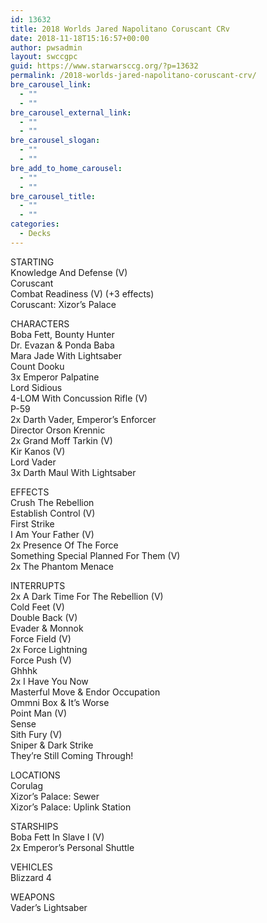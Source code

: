 ```yaml
---
id: 13632
title: 2018 Worlds Jared Napolitano Coruscant CRv
date: 2018-11-18T15:16:57+00:00
author: pwsadmin
layout: swccgpc
guid: https://www.starwarsccg.org/?p=13632
permalink: /2018-worlds-jared-napolitano-coruscant-crv/
bre_carousel_link:
  - ""
  - ""
bre_carousel_external_link:
  - ""
  - ""
bre_carousel_slogan:
  - ""
  - ""
bre_add_to_home_carousel:
  - ""
  - ""
bre_carousel_title:
  - ""
  - ""
categories:
  - Decks
---
```

STARTING  
Knowledge And Defense (V)  
Coruscant  
Combat Readiness (V) (+3 effects)  
Coruscant: Xizor&#8217;s Palace

CHARACTERS  
Boba Fett, Bounty Hunter  
Dr. Evazan & Ponda Baba  
Mara Jade With Lightsaber  
Count Dooku  
3x Emperor Palpatine  
Lord Sidious  
4-LOM With Concussion Rifle (V)  
P-59  
2x Darth Vader, Emperor&#8217;s Enforcer  
Director Orson Krennic  
2x Grand Moff Tarkin (V)  
Kir Kanos (V)  
Lord Vader  
3x Darth Maul With Lightsaber

EFFECTS  
Crush The Rebellion  
Establish Control (V)  
First Strike  
I Am Your Father (V)  
2x Presence Of The Force  
Something Special Planned For Them (V)  
2x The Phantom Menace

INTERRUPTS  
2x A Dark Time For The Rebellion (V)  
Cold Feet (V)  
Double Back (V)  
Evader & Monnok  
Force Field (V)  
2x Force Lightning  
Force Push (V)  
Ghhhk  
2x I Have You Now  
Masterful Move & Endor Occupation  
Ommni Box & It&#8217;s Worse  
Point Man (V)  
Sense  
Sith Fury (V)  
Sniper & Dark Strike  
They&#8217;re Still Coming Through!

LOCATIONS  
Corulag  
Xizor&#8217;s Palace: Sewer  
Xizor&#8217;s Palace: Uplink Station

STARSHIPS  
Boba Fett In Slave I (V)  
2x Emperor&#8217;s Personal Shuttle

VEHICLES  
Blizzard 4

WEAPONS  
Vader&#8217;s Lightsaber